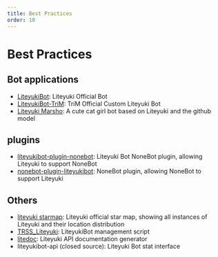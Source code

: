 ```yaml
---
title: Best Practices
order: 10
---
```


# Best Practices

## Bot applications
- [LiteyukiBot](https://github.com/LiteyukiStudio/LiteyukiBot): Liteyuki Official Bot
- [LiteyukiBot-TriM](https://github.com/TriM-Organization/LiteyukiBot-TriM): TriM Official Custom Liteyuki Bot
- [Liteyuki Marsho](https://git.liteyuki.icu/LiteyukiStudio/marsho-alpha): A cute cat girl bot based on Liteyuki and the github model

## plugins
- [liteyukibot-plugin-nonebot](https://github.com/LiteyukiStudio/liteyukibot-plugin-nonebot): Liteyuki Bot NoneBot plugin, allowing Liteyuki to support NoneBot
- [nonebot-plugin-liteyukibot](https://github.com/LiteyukiStudio/nonebot-plugin-liteyukibot): NoneBot plugin, allowing NoneBot to support Liteyuki

## Others
- [liteyuki starmap](https://starmap.liteyuki.icu): Liteyuki official star map, showing all instances of Liteyuki and their location distribution
- [TRSS_Liteyuki](https://timerainstarsky.github.io/TRSS_Liteyuki/): LiteyukiBot management script
- [litedoc](https://github.com/LiteyukiStudio/litedoc): Liteyuki API documentation generator
- liteyukibot-api (closed source): Liteyuki Bot stat interface